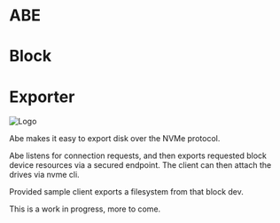 ABE
===
Block
=====
Exporter
========

![Logo](./logo.svgz)


Abe makes it easy to export disk over the NVMe protocol.

Abe listens for connection requests, and then exports requested block device
resources via a secured endpoint.  The client can then attach the drives via nvme cli.

Provided sample client exports a filesystem from that block dev.

This is a work in progress, more to come.
